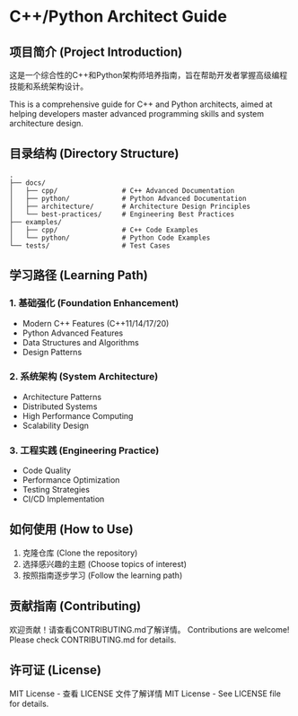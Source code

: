 # C++/Python Architect Guide

## 项目简介 (Project Introduction)
这是一个综合性的C++和Python架构师培养指南，旨在帮助开发者掌握高级编程技能和系统架构设计。

This is a comprehensive guide for C++ and Python architects, aimed at helping developers master advanced programming skills and system architecture design.

## 目录结构 (Directory Structure)
```
.
├── docs/
│   ├── cpp/                # C++ Advanced Documentation
│   ├── python/             # Python Advanced Documentation
│   ├── architecture/       # Architecture Design Principles
│   └── best-practices/     # Engineering Best Practices
├── examples/
│   ├── cpp/                # C++ Code Examples
│   └── python/             # Python Code Examples
└── tests/                  # Test Cases
```

## 学习路径 (Learning Path)

### 1. 基础强化 (Foundation Enhancement)
- Modern C++ Features (C++11/14/17/20)
- Python Advanced Features
- Data Structures and Algorithms
- Design Patterns

### 2. 系统架构 (System Architecture)
- Architecture Patterns
- Distributed Systems
- High Performance Computing
- Scalability Design

### 3. 工程实践 (Engineering Practice)
- Code Quality
- Performance Optimization
- Testing Strategies
- CI/CD Implementation

## 如何使用 (How to Use)
1. 克隆仓库 (Clone the repository)
2. 选择感兴趣的主题 (Choose topics of interest)
3. 按照指南逐步学习 (Follow the learning path)

## 贡献指南 (Contributing)
欢迎贡献！请查看CONTRIBUTING.md了解详情。
Contributions are welcome! Please check CONTRIBUTING.md for details.

## 许可证 (License)
MIT License - 查看 LICENSE 文件了解详情
MIT License - See LICENSE file for details.